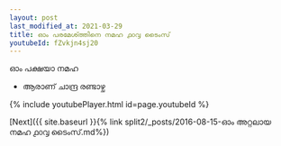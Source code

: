 ```yaml
---
layout: post
last_modified_at: 2021-03-29
title: ഓം പരമേശ്ത്തിനെ നമഹ ൧൦൮ ടൈംസ്
youtubeId: fZvkjn4sj20
---
```

 
 
 ഓം പക്ഷയാ നമഹ 
 
 -  ആരാണ് ചാന്ദ്ര രണ്ടാഴ്ച 
 
  
 
  
 
 
 
 
 
 


{% include youtubePlayer.html id=page.youtubeId %}
 
[Next]({{ site.baseurl }}{% link  split2/_posts/2016-08-15-ഓം അറ്റലായ നമഹ ൧൦൮ ടൈംസ്.md%})
 
